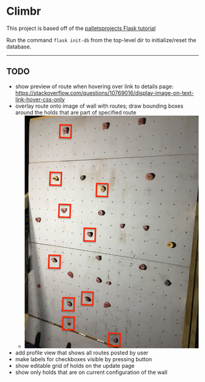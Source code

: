 # Climbr

This project is based off of the [palletsprojects Flask tutorial](https://flask.palletsprojects.com/en/1.1.x/tutorial/)

Run the command `flask init-db` from the top-level dir to initialize/reset the database.

---
## TODO
- show preview of route when hovering over link to details page: https://stackoverflow.com/questions/10769016/display-image-on-text-link-hover-css-only
- overlay route onto image of wall with routes; draw bounding boxes around the holds that are part of specified route
    - ![](sample-route.JPG)
- add profile view that shows all routes posted by user
- make labels for checkboxes visible by pressing button
- show editable grid of holds on the update page
- show only holds that are on current configuration of the wall